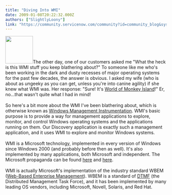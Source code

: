 ```yaml
---
title: "Diving Into WMI"
date: 2009-01-08T20:22:32.000Z
authors: ["SlightlyLoony"]
link: "https://community.servicenow.com/community?id=community_blog&sys_id=487ceea1dbd0dbc01dcaf3231f9619b9"
---
```

<p><img  alt="" class="jive-image" src="2a668c82db981304b322f4621f9619b3.iix" style="width: auto; height: 86px;" />The other day, one of our customers asked me "What the heck is this WMI stuff you keep blathering about?" To someone like me who's been working in the dark and dusty recesses of major operating systems for the past few decades, the answer is obvious. I asked my wife (who is about as <i>un</i>geeky as you can get, unless you're into canine agility) if she knew what WMI was. Her response: "Sure! It's <a title="w.worldofmi.com/" href="http://www.worldofmi.com/">World of Monkey Island</a>!" Er, no...that wasn't quite what I had in mind!<!--break--><br /><br />So here's a bit more about the WMI I've been blathering about, which is otherwise known as <a title=".wikipedia.org/wiki/Windows_Management_Instrumentation" href="http://en.wikipedia.org/wiki/Windows_Management_Instrumentation">Windows Management Instrumentation</a>. WMI's basic purpose is to provide a way for management applications to explore, monitor, and control Windows operating systems and the applications running on them. Our Discovery application is exactly such a management application, and it uses WMI to explore and monitor Windows systems.<br /><br />WMI is a Microsoft technology, implemented in every version of Windows since Windows 2000 (and probably before then as well). It's also implemented by many applications, both Microsoft and independent. The Microsoft propaganda can be found <a title="dn.microsoft.com/en-us/library/aa394582(VS.85).aspx" href="http://msdn.microsoft.com/en-us/library/aa394582(VS.85).aspx">here</a> and <a title="dn.microsoft.com/en-us/library/aa384642(VS.85).aspx" href="http://msdn.microsoft.com/en-us/library/aa384642(VS.85).aspx">here</a>.<br /><br />WMI is actually Microsoft's implementation of the industry standard WBEM (<a title=".wikipedia.org/wiki/Web-Based_Enterprise_Management" href="http://en.wikipedia.org/wiki/Web-Based_Enterprise_Management">Web-Based Enterprise Management</a>). WBEM is a standard of <a title="w.dmtf.org/standards/wbem/" href="http://www.dmtf.org/standards/wbem/">DTMF</a> (the Distributed Management Task Force), and it has been implemented by many leading OS vendors, including Microsoft, Novell, Solaris, and Red Hat.</p>